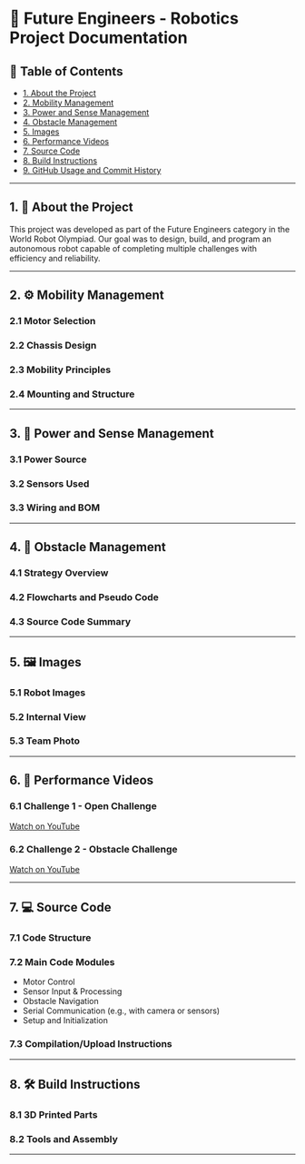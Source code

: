 # 🚀 Future Engineers - Robotics Project Documentation

<!-- NOTE: Replace all placeholder sections below with your team's actual content and details. -->

## 📌 Table of Contents
- [1. About the Project](#1-about-the-project)
- [2. Mobility Management](#2-mobility-management)
- [3. Power and Sense Management](#3-power-and-sense-management)
- [4. Obstacle Management](#4-obstacle-management)
- [5. Images](#5-images)
- [6. Performance Videos](#6-performance-videos)
- [7. Source Code](#7-source-code)
- [8. Build Instructions](#8-build-instructions)
- [9. GitHub Usage and Commit History](#9-github-usage-and-commit-history)

---

## 1. 📖 About the Project

This project was developed as part of the Future Engineers category in the World Robot Olympiad. Our goal was to design, build, and program an autonomous robot capable of completing multiple challenges with efficiency and reliability.

<!-- NOTE: You should add a few paragraphs here about your inspiration, high-level goals, team structure, and overall approach. -->

---

## 2. ⚙️ Mobility Management

### 2.1 Motor Selection
<!-- NOTE: Explain what motors were used, their specifications (torque, RPM, voltage), and why they were chosen. -->

### 2.2 Chassis Design
<!-- NOTE: Describe the chassis design, dimensions, materials, and how components are mounted. -->

### 2.3 Mobility Principles
<!-- NOTE: Discuss speed, gear ratios, torque, differential, turning mechanism, etc. -->

### 2.4 Mounting and Structure
<!-- NOTE: Include how parts are mounted securely and any relevant design files. -->

---

## 3. 🔋 Power and Sense Management

### 3.1 Power Source
<!-- NOTE: Describe the battery type, voltage, capacity, and reason for selection. -->

### 3.2 Sensors Used
<!-- NOTE: List all sensors (e.g., ultrasonic, gyroscope, camera, light sensor), why they were chosen, and how they're used in the system. -->

### 3.3 Wiring and BOM
<!-- NOTE: Include a wiring diagram, voltage levels, and a Bill of Materials (BOM) with part names, specifications, and suppliers. -->

---

## 4. 🧠 Obstacle Management

### 4.1 Strategy Overview
<!-- NOTE: Explain the logic and steps your robot takes to detect and navigate obstacles. -->

### 4.2 Flowcharts and Pseudo Code
<!-- NOTE: Include diagrams or lists that represent logical flow for obstacle avoidance. -->

### 4.3 Source Code Summary
<!-- NOTE: Describe key code modules related to obstacle management and explain them briefly. -->

---

## 5. 🖼️ Images

### 5.1 Robot Images
<!-- NOTE: Include clear, high-quality photos from top, bottom, front, back, left, and right. -->

### 5.2 Internal View
<!-- NOTE: Show images of internal layout (wiring, board placement, sensors, motors). -->

### 5.3 Team Photo
<!-- NOTE: Add a team photo with names and roles of each team member. -->

---

## 6. 🎥 Performance Videos

### 6.1 Challenge 1 - Open Challenge
[Watch on YouTube](#) <!-- NOTE: Replace with actual video link -->

### 6.2 Challenge 2 - Obstacle Challenge
[Watch on YouTube](#) <!-- NOTE: Replace with actual video link -->

<!-- NOTE: Videos must be at least 30 seconds of continuous autonomous run. You may add overlays and labels. -->

---

## 7. 💻 Source Code

### 7.1 Code Structure
<!-- NOTE: Explain how your codebase is organized (e.g., folders for different challenges or components). -->

### 7.2 Main Code Modules
- Motor Control
- Sensor Input & Processing
- Obstacle Navigation
- Serial Communication (e.g., with camera or sensors)
- Setup and Initialization

### 7.3 Compilation/Upload Instructions
<!-- NOTE: List any software/IDE needed (e.g., Arduino IDE), libraries required, and steps to upload to microcontroller. -->

---

## 8. 🛠️ Build Instructions

### 8.1 3D Printed Parts
<!-- NOTE: Mention parts that are 3D printed. Include .STL files in the repo. -->

### 8.2 Tools and Assembly
<!-- NOTE: Provide brief assembly instructions or a link to a full manual. -->

---
